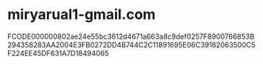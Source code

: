 # miryarual1-gmail.com
FCODE000000802ae24e55bc3612d4671a663a8c9def0257F8900766853B294358283AA2004E3FB0272DD4B744C2C11891695E06C39182063500C5F224EE45DF631A7D18494065
